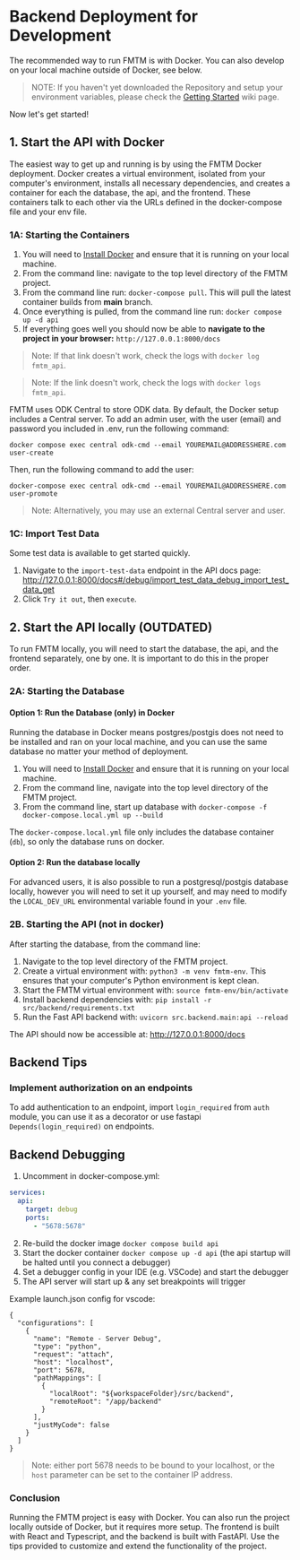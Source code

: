 # Backend Deployment for Development

The recommended way to run FMTM is with Docker. You can also develop
on your local machine outside of Docker, see below.

> NOTE: If you haven't yet downloaded the Repository and setup your
> environment variables, please check the [Getting
> Started](https://github.com/hotosm/fmtm/blob/main/docs/DEV-1.-Getting-Started.md)
> wiki page. 

Now let's get started!

## 1. Start the API with Docker

The easiest way to get up and running is by using the FMTM Docker
deployment. Docker creates a virtual environment, isolated from your
computer's environment, installs all necessary dependencies, and
creates a container for each the database, the api, and the
frontend. These containers talk to each other via the URLs defined in
the docker-compose file and your env file.

### 1A: Starting the Containers

1. You will need to [Install
   Docker](https://docs.docker.com/engine/install/) and ensure that it
   is running on your local machine.
2. From the command line: navigate to the top level directory of the FMTM project.
3. From the command line run: `docker-compose pull`.
   This will pull the latest container builds from **main** branch.
4. Once everything is pulled, from the command line run: `docker compose up -d api`
5. If everything goes well you should now be able to **navigate to the
   project in your browser:** `http://127.0.0.1:8000/docs`

> Note: If that link doesn't work, check the logs with `docker log fmtm_api`.

> Note: If the link doesn't work, check the logs with `docker logs fmtm_api`.

FMTM uses ODK Central to store ODK data. By default, the Docker setup
includes a Central server. To add an admin user, with the user (email)
and password you included in .env, run the following command:

    docker compose exec central odk-cmd --email YOUREMAIL@ADDRESSHERE.com user-create

Then, run the following command to add the user:

    docker-compose exec central odk-cmd --email YOUREMAIL@ADDRESSHERE.com user-promote

> Note: Alternatively, you may use an external Central server and user.

### 1C: Import Test Data

Some test data is available to get started quickly.

1. Navigate to the `import-test-data` endpoint in the API docs page:
   <http://127.0.0.1:8000/docs#/debug/import_test_data_debug_import_test_data_get>
2. Click `Try it out`, then `execute`.

## 2. Start the API locally (OUTDATED)

To run FMTM locally, you will need to start the database, the api, and
the frontend separately, one by one. It is important to do this in the
proper order.

### 2A: Starting the Database

#### Option 1: Run the Database (only) in Docker

Running the database in Docker means postgres/postgis does not need to
be installed and ran on your local machine, and you can use the same
database no matter your method of deployment.

1. You will need to [Install Docker](https://docs.docker.com/engine/install/) and ensure that it is running on your local machine.
2. From the command line, navigate into the top level directory of the FMTM project.
3. From the command line, start up database with `docker-compose -f
   docker-compose.local.yml up --build`

The `docker-compose.local.yml` file only includes the database
container (`db`), so only the database runs on docker.

#### Option 2: Run the database locally

For advanced users, it is also possible to run a postgresql/postgis
database locally, however you will need to set it up yourself, and may
need to modify the `LOCAL_DEV_URL` environmental variable found in
your `.env` file.

### 2B. Starting the API (not in docker)

After starting the database, from the command line:

1. Navigate to the top level directory of the FMTM project.
2. Create a virtual environment with: `python3 -m venv fmtm-env`. This
   ensures that your computer's Python environment is kept clean.
3. Start the FMTM virtual environment with: `source fmtm-env/bin/activate`
4. Install backend dependencies with: `pip install -r src/backend/requirements.txt`
5. Run the Fast API backend with: `uvicorn src.backend.main:api --reload`

The API should now be accessible at: <http://127.0.0.1:8000/docs>

## Backend Tips

### Implement authorization on an endpoints

To add authentication to an endpoint, import `login_required` from
`auth` module, you can use it as a decorator or use fastapi
`Depends(login_required)` on endpoints.

## Backend Debugging

1. Uncomment in docker-compose.yml:

```yaml
services:
  api:
    target: debug
    ports:
      - "5678:5678"
```

2. Re-build the docker image `docker compose build api`
3. Start the docker container `docker compose up -d api` (the api
   startup will be halted until you connect a debugger)
4. Set a debugger config in your IDE (e.g. VSCode) and start the debugger
5. The API server will start up & any set breakpoints will trigger

Example launch.json config for vscode:

```
{
  "configurations": [
    {
      "name": "Remote - Server Debug",
      "type": "python",
      "request": "attach",
      "host": "localhost",
      "port": 5678,
      "pathMappings": [
        {
          "localRoot": "${workspaceFolder}/src/backend",
          "remoteRoot": "/app/backend"
        }
      ],
      "justMyCode": false
    }
  ]
}
```

> Note: either port 5678 needs to be bound to your localhost, or the
> `host` parameter can be set to the container IP address.

### Conclusion
Running the FMTM project is easy with Docker. You can also run the
project locally outside of Docker, but it requires more setup. The
frontend is built with React and Typescript, and the backend is built
with FastAPI. Use the tips provided to customize and extend the
functionality of the project.
